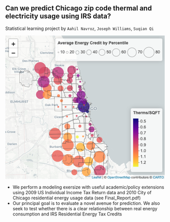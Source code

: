 ## Can we predict Chicago zip code thermal and electricity usage using IRS data?

Statistical learning project by `Aahil Navroz`, `Joseph Williams`, `Suqian Qi`

<p align="center">
  <img src="./figures/Vis01.png" alt="Visualization" />
</p>

- We perform a modeling exersize with useful academic/policy extensions using 2009 US Individual Income Tax Return data and 2010 City of Chicago residential energy usage data (see Final_Report.pdf)
- Our principal goal is to evaluate a novel avenue for prediction.  We also seek to test whether there is a clear relationship between real energy consumption and IRS Residential Energy Tax Credits
